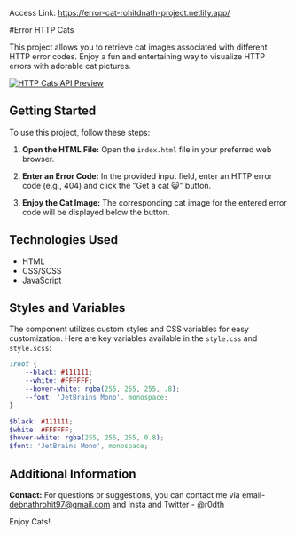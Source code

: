 Access Link: https://error-cat-rohitdnath-project.netlify.app/


#Error HTTP Cats

This project allows you to retrieve cat images associated with different HTTP error codes.
Enjoy a fun and entertaining way to visualize HTTP errors with adorable cat pictures.

[![HTTP Cats API Preview](https://i.postimg.cc/qRzZC72c/image.png)](https://postimg.cc/MMJYCqPX)

## Getting Started

To use this project, follow these steps:

1. **Open the HTML File:**
   Open the `index.html` file in your preferred web browser.

2. **Enter an Error Code:**
   In the provided input field, enter an HTTP error code (e.g., 404) and click the "Get a cat 😺" button.

3. **Enjoy the Cat Image:**
   The corresponding cat image for the entered error code will be displayed below the button.

## Technologies Used

- HTML
- CSS/SCSS
- JavaScript

## Styles and Variables

The component utilizes custom styles and CSS variables for easy customization. Here are key variables available in
the `style.css` and `style.scss`:

```css
:root {
    --black: #111111;
    --white: #FFFFFF;
    --hover-white: rgba(255, 255, 255, .8);
    --font: 'JetBrains Mono', monospace;
}
```

```scss
$black: #111111;
$white: #FFFFFF;
$hover-white: rgba(255, 255, 255, 0.8);
$font: 'JetBrains Mono', monospace;
```

## Additional Information
**Contact:**
For questions or suggestions, you can contact me via email- debnathrohit97@gmail.com and Insta and Twitter - @r0dth

Enjoy Cats!
